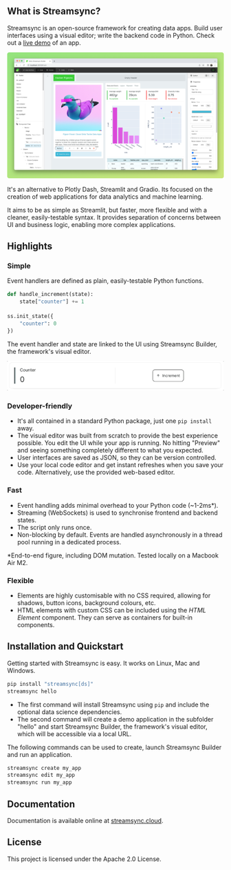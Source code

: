 ## What is Streamsync?

Streamsync is an open-source framework for creating data apps. Build user interfaces using a visual editor; write the backend code in Python. Check out a [live demo](https://hello.streamsync.cloud/) of an app.

![Streamsync Builder screenshot](docs/docs/public/sc1.png "Streamsync Builder screenshot")

It's an alternative to Plotly Dash, Streamlit and Gradio. Its focused on the creation of web applications for data analytics and machine learning.

It aims to be as simple as Streamlit, but faster, more flexible and with a cleaner, easily-testable syntax. It provides separation of concerns between UI and business logic, enabling more complex applications.

## Highlights

### Simple
Event handlers are defined as plain, easily-testable Python functions.

```py
def handle_increment(state):
    state["counter"] += 1

ss.init_state({
    "counter": 0
})
```

The event handler and state are linked to the UI using Streamsync Builder, the framework's visual editor.

![Counter Increment example](docs/docs/public/introduction.counter.gif)

### Developer-friendly
- It's all contained in a standard Python package, just one `pip install` away.
- The visual editor was built from scratch to provide the best experience possible. You edit the UI while your app is running. No hitting "Preview" and seeing something completely different to what you expected.
- User interfaces are saved as JSON, so they can be version controlled.
- Use your local code editor and get instant refreshes when you save your code. Alternatively, use the provided web-based editor.

### Fast
- Event handling adds minimal overhead to your Python code (~1-2ms*).
- Streaming (WebSockets) is used to synchronise frontend and backend states.
- The script only runs once.
- Non-blocking by default. Events are handled asynchronously in a thread pool running in a dedicated process.

*End-to-end figure, including DOM mutation. Tested locally on a Macbook Air M2.

### Flexible
- Elements are highly customisable with no CSS required, allowing for shadows, button icons, background colours, etc.
- HTML elements with custom CSS can be included using the _HTML Element_ component. They can serve as containers for built-in components.

## Installation and Quickstart

Getting started with Streamsync is easy. It works on Linux, Mac and Windows.

```sh
pip install "streamsync[ds]"
streamsync hello
```

- The first command will install Streamsync using `pip` and include the optional data science dependencies.
- The second command will create a demo application in the subfolder "hello" and start Streamsync Builder, the framework's visual editor, which will be accessible via a local URL.

The following commands can be used to create, launch Streamsync Builder and run an application.

```sh
streamsync create my_app
streamsync edit my_app
streamsync run my_app
```

## Documentation

Documentation is available online at [streamsync.cloud](https://streamsync.cloud).

## License

This project is licensed under the Apache 2.0 License.
